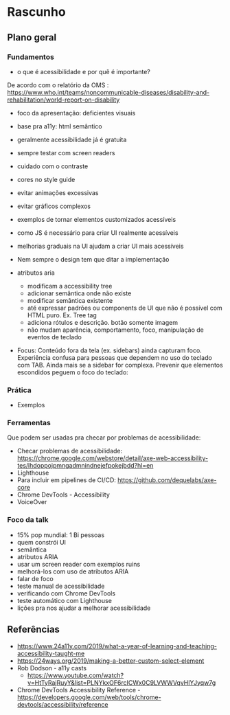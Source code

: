 # Rascunho

## Plano geral

### Fundamentos

- o que é acessibilidade e por quê é importante?

De acordo com o relatório da OMS : https://www.who.int/teams/noncommunicable-diseases/disability-and-rehabilitation/world-report-on-disability

- foco da apresentação: deficientes visuais
- base pra a11y: html semântico
- geralmente acessibilidade já é gratuita
- sempre testar com screen readers
- cuidado com o contraste
- cores no style guide
- evitar animações excessivas
- evitar gráficos complexos
- exemplos de tornar elementos customizados acessíveis
- como JS é necessário para criar UI realmente acessíveis
- melhorias graduais na UI ajudam a criar UI mais acessíveis
- Nem sempre o design tem que ditar a implementação
- atributos aria
  - modificam a accessibility tree
  - adicionar semântica onde não existe
  - modificar semântica existente
  - até expressar padrões ou components de UI que não é possível com HTML puro. Ex. Tree tag
  - adiciona rótulos e descrição. botão somente imagem 
  - não mudam aparência, comportamento, foco, manipulação de eventos de teclado

- Focus: Conteúdo fora da tela (ex. sidebars) ainda capturam foco. Experiência confusa para pessoas que dependem no uso do teclado com TAB. Ainda mais se a sidebar for complexa. Prevenir que elementos escondidos peguem o foco do teclado:

### Prática

- Exemplos

### Ferramentas

Que podem ser usadas pra checar por problemas de acessibilidade:

- Checar problemas de acessibilidade: https://chrome.google.com/webstore/detail/axe-web-accessibility-tes/lhdoppojpmngadmnindnejefpokejbdd?hl=en
- Lighthouse
- Para incluir em pipelines de CI/CD: https://github.com/dequelabs/axe-core
- Chrome DevTools - Accessibility
- VoiceOver

### Foco da talk

- 15% pop mundial: 1 Bi pessoas
- quem constrói UI
- semântica
- atributos ARIA
- usar um screen reader com exemplos ruins
- melhorá-los com uso de atributos ARIA
- falar de foco
- teste manual de acessibilidade
- verificando com Chrome DevTools
- teste automático com Lighthouse
- lições pra nos ajudar a melhorar acessibilidade

## Referências

- https://www.24a11y.com/2019/what-a-year-of-learning-and-teaching-accessibility-taught-me
- https://24ways.org/2019/making-a-better-custom-select-element
- Rob Dodson - a11y casts
  - https://www.youtube.com/watch?v=HtTyRajRuyY&list=PLNYkxOF6rcICWx0C9LVWWVqvHlYJyqw7g
- Chrome DevTools Accessibility Reference - https://developers.google.com/web/tools/chrome-devtools/accessibility/reference